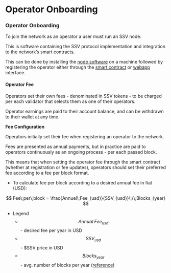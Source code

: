# Operator Onboarding

### **Operator Onboarding**

To join the network as an operator a user must run an SSV node.&#x20;

This is software containing the SSV protocol implementation and integration to the network’s smart contracts.

This can be done by installing the [node software](../../operator-user-guides/operator-node/installation.md) on a machine followed by registering the operator either through the [smart contract](../../developers/smart-contracts/ssvnetwork.md#public-registeroperator-publickey-operatorfee) or [webapp](https://app.ssv.network/) interface.

#### Operator Fee

Operators set their own fees - denominated in SSV tokens - to be charged per each validator that selects them as one of their operators.

Operator earnings are paid to their account balance, and can be withdrawn to their wallet at any time.

**Fee Configuration**

Operators initially set their fee when registering an operator to the network.

Fees are presented as annual payments, but in practice are paid to operators continuously as an ongoing process - per each passed block.

This means that when setting the operator fee through the smart contract (whether at registration or fee updates), operators should set their preferred fee according to a fee per block format.

* To calculate fee per block according to a desired annual fee in fiat (USD):

$$
Fee\;per\;block = \frac{Annuel\;Fee_{usd}}{SSV_{usd}}\;/\;Blocks_{year}
$$

* Legend
  * $$Annual\;Fee_{usd}$$ - desired fee per year in USD
  * $$SSV_{usd}$$ - $SSV price in USD
  * $$Blocks_{year}$$ - avg. number of blocks per year ([reference](https://ycharts.com/indicators/ethereum_blocks_per_day))
